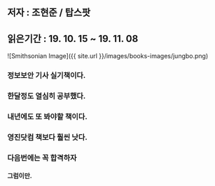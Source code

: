 ## 저자 : 조현준 / 탑스팟

## 읽은기간 : 19. 10. 15  ~ 19. 11. 08

![Smithsonian Image]({{ site.url }}/images/books-images/jungbo.png)

### 정보보안 기사 실기책이다.

### 한달정도 열심히 공부했다.

### 내년에도 또 봐야할 책이다.

### 영진닷컴 책보다 훨씬 낫다.

### 다음번에는 꼭 합격하자

#### 그럼이만.